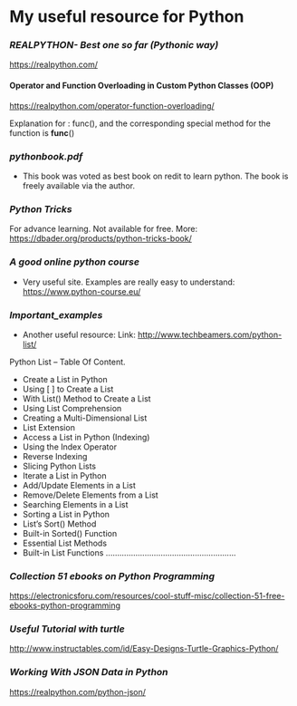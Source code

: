 # My useful resource for Python
### *REALPYTHON- Best one so far (Pythonic way)*
https://realpython.com/

#### Operator and Function Overloading in Custom Python Classes (OOP)
https://realpython.com/operator-function-overloading/

Explanation for : func(), and the corresponding special method for the function is __func__()

### *pythonbook.pdf* 
- This book was voted as best book on redit to learn python. The book is freely available via the author. 

### *Python Tricks* 
For advance learning. Not available for free. 
More: https://dbader.org/products/python-tricks-book/

### *A good online python course*
- Very useful site. Examples are really easy to understand: https://www.python-course.eu/

### *Important_examples*
- Another useful resource: Link: http://www.techbeamers.com/python-list/

Python List – Table Of Content.
- Create a List in Python
- Using [ ] to Create a List
- With List() Method to Create a List
- Using List Comprehension
- Creating a Multi-Dimensional List
- List Extension
- Access a List in Python (Indexing)
- Using the Index Operator
- Reverse Indexing
- Slicing Python Lists
- Iterate a List in Python
- Add/Update Elements in a List
- Remove/Delete Elements from a List
- Searching Elements in a List
- Sorting a List in Python
- List’s Sort() Method
- Built-in Sorted() Function
- Essential List Methods
- Built-in List Functions
.........................................................
### *Collection 51 ebooks on Python Programming*

https://electronicsforu.com/resources/cool-stuff-misc/collection-51-free-ebooks-python-programming

### *Useful Tutorial with turtle*

http://www.instructables.com/id/Easy-Designs-Turtle-Graphics-Python/

### *Working With JSON Data in Python*
https://realpython.com/python-json/
